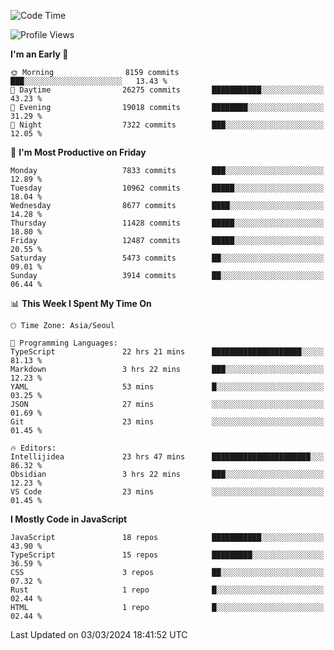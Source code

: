 <!--START_SECTION:waka-->
![Code Time](http://img.shields.io/badge/Code%20Time-5%2C722%20hrs%2022%20mins-blue)

![Profile Views](http://img.shields.io/badge/Profile%20Views-0-blue)

**I'm an Early 🐤** 

```text
🌞 Morning                8159 commits        ███░░░░░░░░░░░░░░░░░░░░░░   13.43 % 
🌆 Daytime                26275 commits       ███████████░░░░░░░░░░░░░░   43.23 % 
🌃 Evening                19018 commits       ████████░░░░░░░░░░░░░░░░░   31.29 % 
🌙 Night                  7322 commits        ███░░░░░░░░░░░░░░░░░░░░░░   12.05 % 
```
📅 **I'm Most Productive on Friday** 

```text
Monday                   7833 commits        ███░░░░░░░░░░░░░░░░░░░░░░   12.89 % 
Tuesday                  10962 commits       █████░░░░░░░░░░░░░░░░░░░░   18.04 % 
Wednesday                8677 commits        ████░░░░░░░░░░░░░░░░░░░░░   14.28 % 
Thursday                 11428 commits       █████░░░░░░░░░░░░░░░░░░░░   18.80 % 
Friday                   12487 commits       █████░░░░░░░░░░░░░░░░░░░░   20.55 % 
Saturday                 5473 commits        ██░░░░░░░░░░░░░░░░░░░░░░░   09.01 % 
Sunday                   3914 commits        ██░░░░░░░░░░░░░░░░░░░░░░░   06.44 % 
```


📊 **This Week I Spent My Time On** 

```text
🕑︎ Time Zone: Asia/Seoul

💬 Programming Languages: 
TypeScript               22 hrs 21 mins      ████████████████████░░░░░   81.13 % 
Markdown                 3 hrs 22 mins       ███░░░░░░░░░░░░░░░░░░░░░░   12.23 % 
YAML                     53 mins             █░░░░░░░░░░░░░░░░░░░░░░░░   03.25 % 
JSON                     27 mins             ░░░░░░░░░░░░░░░░░░░░░░░░░   01.69 % 
Git                      23 mins             ░░░░░░░░░░░░░░░░░░░░░░░░░   01.45 % 

🔥 Editors: 
Intellijidea             23 hrs 47 mins      ██████████████████████░░░   86.32 % 
Obsidian                 3 hrs 22 mins       ███░░░░░░░░░░░░░░░░░░░░░░   12.23 % 
VS Code                  23 mins             ░░░░░░░░░░░░░░░░░░░░░░░░░   01.45 % 
```

**I Mostly Code in JavaScript** 

```text
JavaScript               18 repos            ███████████░░░░░░░░░░░░░░   43.90 % 
TypeScript               15 repos            █████████░░░░░░░░░░░░░░░░   36.59 % 
CSS                      3 repos             ██░░░░░░░░░░░░░░░░░░░░░░░   07.32 % 
Rust                     1 repo              █░░░░░░░░░░░░░░░░░░░░░░░░   02.44 % 
HTML                     1 repo              █░░░░░░░░░░░░░░░░░░░░░░░░   02.44 % 
```




 Last Updated on 03/03/2024 18:41:52 UTC
<!--END_SECTION:waka-->
